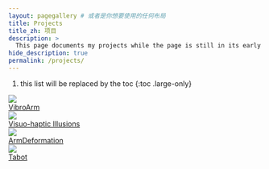 ```yaml
---
layout: pagegallery # 或者是你想要使用的任何布局
title: Projects
title_zh: 项目
description: >
  This page documents my projects while the page is still in its early stages.
hide_description: true
permalink: /projects/
---
```


1. this list will be replaced by the toc
{:toc .large-only}

<div class="gallery-grid" >
  <div class="card">
    <div class="image-overlay-container">
      <a href="/projects/vibroarm/">
        <img src="https://pageasset.rayleigh-lin.top/project/2024%20vibroarm/vibroarm.webp"/>
        <div class="card-text">VibroArm</div>
      </a>
    </div>
  </div>
  <div class="card">
    <div class="image-overlay-container">
      <a href="/projects/visuohaptic">
        <img src="/projects/Graduate/visuohaptic/1.PNG"/>
        <div class="card-text">Visuo-haptic Illusions</div>
      </a>
    </div>
  </div>
  <div class="card">
    <div class="image-overlay-container">
      <a href="/projects/armdeformation/">
        <img src="\projects\Graduate\ArmDeformation\armdef.webp"/>
        <div class="card-text">ArmDeformation</div>
      </a>
    </div>
  </div>
  <div class="card">
    <div class="image-overlay-container">
      <a href="/projects/tabot/">
        <img src="https://pageasset.rayleigh-lin.top/project/2024%20TaBot/2024%20Tabot.webp"/>
        <div class="card-text">Tabot</div>
      </a>
    </div>
  </div>
</div>